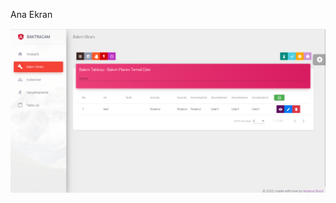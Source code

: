 Ana Ekran
<!-- ![Ana Ekran](https://github.com/NisanurBulut/BakTraCam/blob/master/BakTraCam.ClientApp/src/assets/Trailer/anaEkran1.gif) -->
![Ana Ekran](https://github.com/NisanurBulut/BakTraCam/blob/master/BakTraCam.ClientApp/src/assets/img/anaEkran.PNG)
